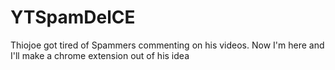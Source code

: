 # YTSpamDelCE
Thiojoe got tired of Spammers commenting on his videos. Now I'm here and I'll make a chrome extension out of his idea
